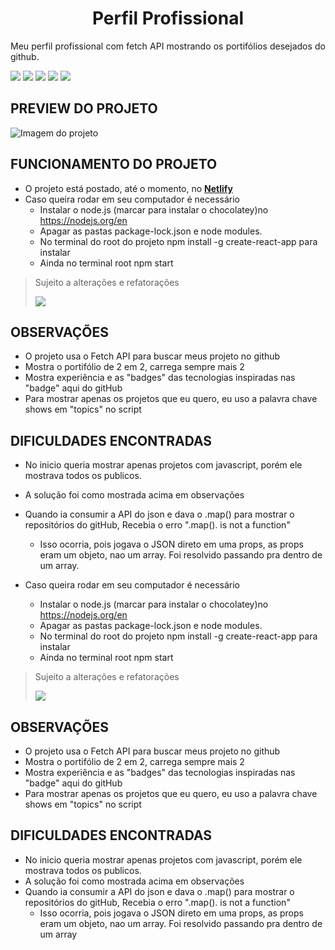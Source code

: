 <h1 align='center'> Perfil Profissional </h1>
<p align="justify">Meu perfil profissional com fetch API mostrando os portifólios desejados do github.</p>
<p><img src="https://img.shields.io/static/v1?label=%20&message=JavaScript&color=yellow&labelColor=575757&style=flat&logo=javascript" /> <img src="https://img.shields.io/static/v1?label=%20&message=React&color=61dcf7&labelColor=575757&style=flat&logo=react" /> <img src="https://img.shields.io/static/v1?label=%20&message=Html&color=orange&labelColor=575757&style=flat&logo=html5"/> <img src="https://img.shields.io/static/v1?label=%20&message=Css&color=blue&labelColor=575757&style=flat&logo=css3"/> 
<img src="https://img.shields.io/static/v1?label=%20&message=JSON&color=red&labelColor=575757&style=flat&logo=JSON"/></p>

## PREVIEW DO PROJETO
<img src="https://raw.githubusercontent.com/SchubertAraujo/my-professional-profile/main/preview.png" alt="Imagem do projeto" />

## FUNCIONAMENTO DO PROJETO
- O projeto está postado, até o momento, no <a href='https://myprofessionalprofilesa.netlify.app/'><b>Netlify</b></a> 
- Caso queira rodar em seu computador é necessário
  - Instalar o node.js (marcar para instalar o chocolatey)no <a href='https://nodejs.org/en'> https://nodejs.org/en </a>
  - Apagar as pastas package-lock.json e node modules.
  - No terminal do root do projeto npm install -g create-react-app para instalar
  - Ainda no terminal root npm start
> Sujeito a alterações e refatorações
> 
> <img src="https://img.shields.io/static/v1?label=Status&message=Finalizado&color=green&labelColor=575757&style=flat" />

## OBSERVAÇÕES
- O projeto usa o Fetch API para buscar meus projeto no github
- Mostra o portifólio de 2 em 2, carrega sempre mais 2
- Mostra experiência e as "badges" das tecnologias inspiradas nas "badge" aqui do gitHub
- Para mostrar apenas os projetos que eu quero, eu uso a palavra chave shows em "topics" no script

## DIFICULDADES ENCONTRADAS
-  No inicio queria mostrar apenas projetos com javascript, porém ele mostrava todos os publicos.
  -  A solução foi como mostrada acima em observações
- Quando ia consumir a API do json e dava o .map() para mostrar o repositórios do gitHub, Recebia o erro ".map(). is not a function"
  - Isso ocorria, pois jogava o JSON direto em uma props, as props eram um objeto, nao um array. Foi resolvido passando pra dentro de um array.
  

- Caso queira rodar em seu computador é necessário
  - Instalar o node.js (marcar para instalar o chocolatey)no <a href='https://nodejs.org/en'> https://nodejs.org/en </a>
  - Apagar as pastas package-lock.json e node modules.
  - No terminal do root do projeto npm install -g create-react-app para instalar
  - Ainda no terminal root npm start
> Sujeito a alterações e refatorações
> 
> <img src="https://img.shields.io/static/v1?label=Status&message=Finalizado&color=green&labelColor=575757&style=flat" />

## OBSERVAÇÕES
- O projeto usa o Fetch API para buscar meus projeto no github
- Mostra o portifólio de 2 em 2, carrega sempre mais 2
- Mostra experiência e as "badges" das tecnologias inspiradas nas "badge" aqui do gitHub
- Para mostrar apenas os projetos que eu quero, eu uso a palavra chave shows em "topics" no script

## DIFICULDADES ENCONTRADAS
-  No inicio queria mostrar apenas projetos com javascript, porém ele mostrava todos os publicos.
  -  A solução foi como mostrada acima em observações
- Quando ia consumir a API do json e dava o .map() para mostrar o repositórios do gitHub, Recebia o erro ".map(). is not a function"
  - Isso ocorria, pois jogava o JSON direto em uma props, as props eram um objeto, nao um array. Foi resolvido passando pra dentro de um array
  
